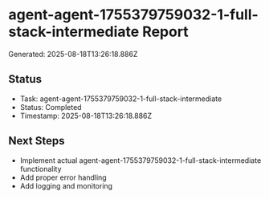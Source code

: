 # agent-agent-1755379759032-1-full-stack-intermediate Report

Generated: 2025-08-18T13:26:18.886Z

## Status
- Task: agent-agent-1755379759032-1-full-stack-intermediate
- Status: Completed
- Timestamp: 2025-08-18T13:26:18.886Z

## Next Steps
- Implement actual agent-agent-1755379759032-1-full-stack-intermediate functionality
- Add proper error handling
- Add logging and monitoring
